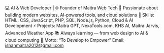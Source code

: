💻 AI & Web Developer | 🌐 Founder of Maitra Web Tech 
🚀 Passionate about building modern websites, AI-powered tools, and cloud solutions
🎯 Skills: HTML, CSS, JavaScript, PHP, SQL, Node.js, Python, Cloud & AI Development
⚡ Projects: Maitra GPT, NexaTools.com, KHS AI, Maitra Jarvis, Advanced Weather App
📚 Always learning — from web design to AI & cloud computing
🌟 Motto: “To Develop to Empower”
Email: ishanmaitra2012@gmail.com
<!--
**maitrawebtech/maitrawebtech** is a ✨ _special_ ✨ repository because its `README.md` (this file) appears on your GitHub profile.

Here are some ideas to get you started:

- 🔭 I’m currently working on ...
- 🌱 I’m currently learning ...
- 👯 I’m looking to collaborate on ...
- 🤔 I’m looking for help with ...
- 💬 Ask me about ...
- 📫 How to reach me: ...
- 😄 Pronouns: ...
- ⚡ Fun fact: ...
-->
